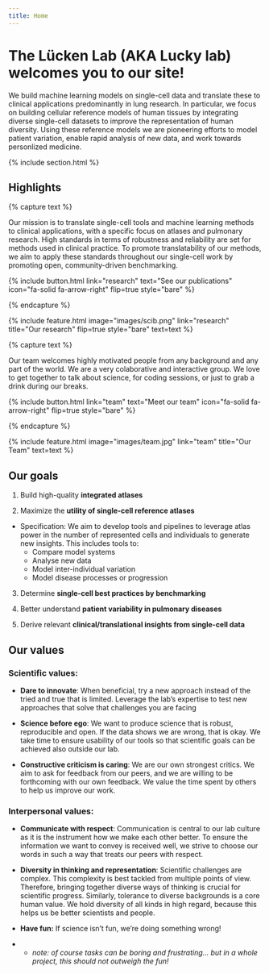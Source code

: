 ```yaml
---
title: Home
---
```


# The Lücken Lab (AKA Lucky lab) welcomes you to our site!

We build machine learning models on single-cell data and translate these to clinical applications predominantly in lung research. In particular, we focus on building cellular reference models of human tissues by integrating diverse single-cell datasets to improve the representation of human diversity. Using these reference models we are pioneering efforts to model patient variation, enable rapid analysis of new data, and work towards personlized medicine.

<!-- {%
  include figure.html
  image="https://avatars.githubusercontent.com/u/115151049?s=200&v=4"
  width="65%"
%} -->

{% include section.html %}

## Highlights

{% capture text %}

Our mission is to translate single-cell tools and machine learning methods to clinical applications, with a specific focus on atlases and pulmonary research. High standards in terms of robustness and reliability are set for methods used in clinical practice. To promote translatability of our methods, we aim to apply these standards throughout our single-cell work by promoting open, community-driven benchmarking.

{%
  include button.html
  link="research"
  text="See our publications"
  icon="fa-solid fa-arrow-right"
  flip=true
  style="bare"
%}

{% endcapture %}

{%
  include feature.html
  image="images/scib.png"
  link="research"
  title="Our research"
  flip=true
  style="bare"
  text=text
%}

{% capture text %}

Our team welcomes highly motivated people from any background and any part of the world. We are a very colaborative and interactive group. We love to get together to talk about science, for coding sessions, or just to grab a drink during our breaks.

{%
  include button.html
  link="team"
  text="Meet our team"
  icon="fa-solid fa-arrow-right"
  flip=true
  style="bare"
%}

{% endcapture %}

{%
  include feature.html
  image="images/team.jpg"
  link="team"
  title="Our Team"
  text=text
%}

## Our goals

1. Build high-quality **integrated atlases**

2.  Maximize the **utility of single-cell reference atlases**

  - Specification: We aim to develop tools and pipelines to leverage atlas power in the number of represented cells and individuals to generate new insights. This includes tools to:
    - Compare model systems
    - Analyse new data
    - Model inter-individual variation
    - Model disease processes or progression

3. Determine **single-cell best practices by benchmarking**

4. Better understand **patient variability in pulmonary diseases**

5. Derive relevant **clinical/translational insights from single-cell data**

## Our values

### Scientific values:

- **Dare to innovate**: When beneficial, try a new approach instead of the tried and true that is limited. Leverage the lab’s expertise to test new approaches that solve that challenges you are facing

- **Science before ego**: We want to produce science that is robust, reproducible and open. If the data shows we are wrong, that is okay. We take time to ensure usability of our tools so that scientific goals can be achieved also outside our lab.

- **Constructive criticism is caring**: We are our own strongest critics. We aim to ask for feedback from our peers, and we are willing to be forthcoming with our own feedback. We value the time spent by others to help us improve our work.

### Interpersonal values:

- **Communicate with respect**: Communication is central to our lab culture as it is the instrument how we make each other better. To ensure the information we want to convey is received well, we strive to choose our words in such a way that treats our peers with respect.

- **Diversity in thinking and representation**: Scientific challenges are complex. This complexity is best tackled from multiple points of view. Therefore, bringing together diverse ways of thinking is crucial for scientific progress. Similarly, tolerance to diverse backgrounds is a core human value. We hold diversity of all kinds in high regard, because this helps us be better scientists and people.

- **Have fun:** If science isn’t fun, we’re doing something wrong!
- - *note: of course tasks can be boring and frustrating… but in a whole project, this should not outweigh the fun!*
